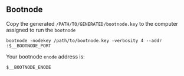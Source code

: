 ## Bootnode

Copy the generated `/PATH/TO/GENERATED/bootnode.key` to the computer assigned to run the `bootnode`

`bootnode -nodekey /path/to/bootnode.key -verbosity 4 --addr :$__BOOTNODE_PORT`

Your bootnode `enode` address is:

`$__BOOTNODE_ENODE`
